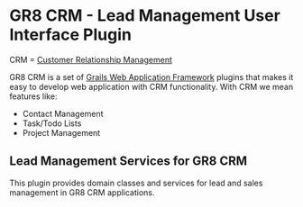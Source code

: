 # GR8 CRM - Lead Management User Interface Plugin

CRM = [Customer Relationship Management](http://en.wikipedia.org/wiki/Customer_relationship_management)

GR8 CRM is a set of [Grails Web Application Framework](http://www.grails.org/)
plugins that makes it easy to develop web application with CRM functionality.
With CRM we mean features like:

- Contact Management
- Task/Todo Lists
- Project Management


## Lead Management Services for GR8 CRM
This plugin provides domain classes and services for lead and sales management in GR8 CRM applications.
